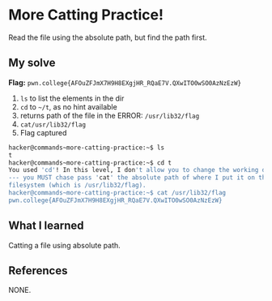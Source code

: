 

# More Catting Practice!
Read the file using the absolute path, but find the path first.
## My solve
**Flag:** `pwn.college{AFOuZFJmX7H9H8EXgjHR_RQaE7V.QXwITO0wSO0AzNzEzW}`

1. `ls` to list the elements in the dir
2. `cd` to `~/t`, as no hint available
3. returns path of the file in the ERROR: `/usr/lib32/flag`
4. `cat/usr/lib32/flag` 
5. Flag captured

```bash
hacker@commands~more-catting-practice:~$ ls 
t
hacker@commands~more-catting-practice:~$ cd t
You used 'cd'! In this level, I don't allow you to change the working directory 
--- you MUST chase pass 'cat' the absolute path of where I put it on the 
filesystem (which is /usr/lib32/flag).
hacker@commands~more-catting-practice:~$ cat /usr/lib32/flag
pwn.college{AFOuZFJmX7H9H8EXgjHR_RQaE7V.QXwITO0wSO0AzNzEzW}
```

## What I learned
Catting a file using absolute path.

## References 
NONE.
